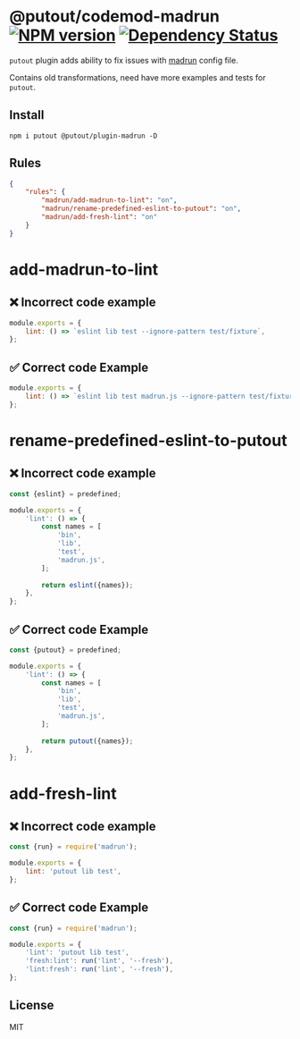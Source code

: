 # @putout/codemod-madrun [![NPM version][NPMIMGURL]][NPMURL] [![Dependency Status][DependencyStatusIMGURL]][DependencyStatusURL]

[NPMIMGURL]: https://img.shields.io/npm/v/@putout/plugin-madrun.svg?style=flat&longCache=true
[NPMURL]: https://npmjs.org/package/@putout/plugin-madrun"npm"
[DependencyStatusURL]: https://david-dm.org/coderaiser/putout?path=packages/plugin-madrun
[DependencyStatusIMGURL]: https://david-dm.org/coderaiser/putout.svg?path=packages/plugin-madrun

`putout` plugin adds ability to fix issues with [madrun](https://github.com/coderaiser/madrun) config file.

Contains old transformations, need have more examples and tests for `putout`.

## Install

```
npm i putout @putout/plugin-madrun -D
```

## Rules

```json
{
    "rules": {
        "madrun/add-madrun-to-lint": "on",
        "madrun/rename-predefined-eslint-to-putout": "on",
        "madrun/add-fresh-lint": "on"
    }
}
```

# add-madrun-to-lint

## ❌ Incorrect code example

```js
module.exports = {
    lint: () => `eslint lib test --ignore-pattern test/fixture`,
};
```

## ✅ Correct code Example

```js
module.exports = {
    lint: () => `eslint lib test madrun.js --ignore-pattern test/fixture`,
};
```

# rename-predefined-eslint-to-putout

## ❌ Incorrect code example

```js
const {eslint} = predefined;

module.exports = {
    'lint': () => {
        const names = [
            'bin',
            'lib',
            'test',
            'madrun.js',
        ];
        
        return eslint({names});
    },
};
```

## ✅ Correct code Example

```js
const {putout} = predefined;

module.exports = {
    'lint': () => {
        const names = [
            'bin',
            'lib',
            'test',
            'madrun.js',
        ];
        
        return putout({names});
    },
};
```
# add-fresh-lint

## ❌ Incorrect code example

```js
const {run} = require('madrun');

module.exports = {
    lint: 'putout lib test',
};
```

## ✅ Correct code Example

```js
const {run} = require('madrun');

module.exports = {
    'lint': 'putout lib test',
    'fresh:lint': run('lint', '--fresh'),
    'lint:fresh': run('lint', '--fresh'),
};
```



## License

MIT

